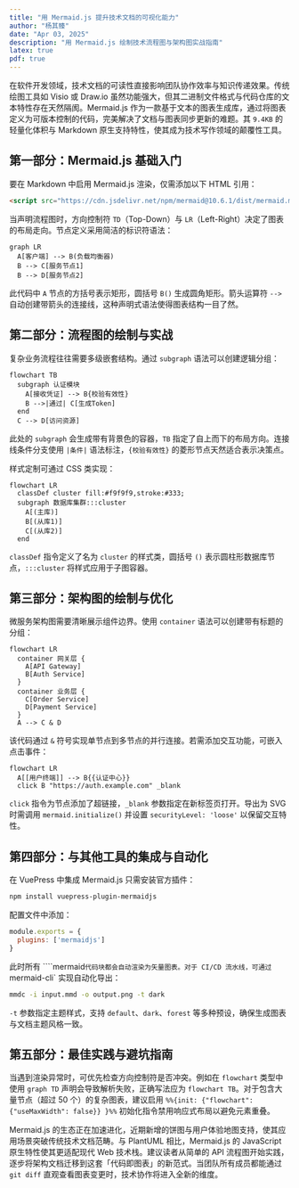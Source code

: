 ```yaml
---
title: "用 Mermaid.js 提升技术文档的可视化能力"
author: "杨其臻"
date: "Apr 03, 2025"
description: "用 Mermaid.js 绘制技术流程图与架构图实战指南"
latex: true
pdf: true
---
```


在软件开发领域，技术文档的可读性直接影响团队协作效率与知识传递效果。传统绘图工具如 Visio 或 Draw.io 虽然功能强大，但其二进制文件格式与代码仓库的文本特性存在天然隔阂。Mermaid.js 作为一款基于文本的图表生成库，通过将图表定义为可版本控制的代码，完美解决了文档与图表同步更新的难题。其 `9.4KB` 的轻量化体积与 Markdown 原生支持特性，使其成为技术写作领域的颠覆性工具。

## 第一部分：Mermaid.js 基础入门  
要在 Markdown 中启用 Mermaid.js 渲染，仅需添加以下 HTML 引用：  
```html
<script src="https://cdn.jsdelivr.net/npm/mermaid@10.6.1/dist/mermaid.min.js"></script>
```  
当声明流程图时，方向控制符 `TD`（Top-Down）与 `LR`（Left-Right）决定了图表的布局走向。节点定义采用简洁的标识符语法：  
```mermaid
graph LR
  A[客户端] --> B(负载均衡器)
  B --> C[服务节点1]
  B --> D[服务节点2]
```  
此代码中 `A` 节点的方括号表示矩形，圆括号 `B()` 生成圆角矩形。箭头运算符 `-->` 自动创建带箭头的连接线，这种声明式语法使得图表结构一目了然。

## 第二部分：流程图的绘制与实战  
复杂业务流程往往需要多级嵌套结构。通过 `subgraph` 语法可以创建逻辑分组：  
```mermaid
flowchart TB
  subgraph 认证模块
    A[接收凭证] --> B{校验有效性}
    B -->|通过| C[生成Token]
  end
  C --> D[访问资源]
```  
此处的 `subgraph` 会生成带有背景色的容器，`TB` 指定了自上而下的布局方向。连接线条件分支使用 `|条件|` 语法标注，`{校验有效性}` 的菱形节点天然适合表示决策点。  

样式定制可通过 CSS 类实现：  
```mermaid
flowchart LR
  classDef cluster fill:#f9f9f9,stroke:#333;
  subgraph 数据库集群:::cluster
    A[(主库)]
    B[(从库1)]
    C[(从库2)]
  end
```  
`classDef` 指令定义了名为 `cluster` 的样式类，圆括号 `()` 表示圆柱形数据库节点，`:::cluster` 将样式应用于子图容器。

## 第三部分：架构图的绘制与优化  
微服务架构图需要清晰展示组件边界。使用 `container` 语法可以创建带有标题的分组：  
```mermaid
flowchart LR
  container 网关层 {
    A[API Gateway]
    B[Auth Service]
  }
  container 业务层 {
    C[Order Service]
    D[Payment Service]
  }
  A --> C & D
```  
该代码通过 `&` 符号实现单节点到多节点的并行连接。若需添加交互功能，可嵌入点击事件：  
```mermaid
flowchart LR
  A[[用户终端]] --> B{{认证中心}}
  click B "https://auth.example.com" _blank
```  
`click` 指令为节点添加了超链接，`_blank` 参数指定在新标签页打开。导出为 SVG 时需调用 `mermaid.initialize()` 并设置 `securityLevel: 'loose'` 以保留交互特性。

## 第四部分：与其他工具的集成与自动化  
在 VuePress 中集成 Mermaid.js 只需安装官方插件：  
```bash
npm install vuepress-plugin-mermaidjs
```  
配置文件中添加：  
```javascript
module.exports = {
  plugins: ['mermaidjs']
}
```  
此时所有 ````mermaid` 代码块都会自动渲染为矢量图表。对于 CI/CD 流水线，可通过 `mermaid-cli` 实现自动化导出：  
```bash
mmdc -i input.mmd -o output.png -t dark
```  
`-t` 参数指定主题样式，支持 `default`、`dark`、`forest` 等多种预设，确保生成图表与文档主题风格一致。

## 第五部分：最佳实践与避坑指南  
当遇到渲染异常时，可优先检查方向控制符是否冲突。例如在 `flowchart` 类型中使用 `graph TD` 声明会导致解析失败，正确写法应为 `flowchart TB`。对于包含大量节点（超过 50 个）的复杂图表，建议启用 `%%{init: {"flowchart": {"useMaxWidth": false}} }%%` 初始化指令禁用响应式布局以避免元素重叠。

Mermaid.js 的生态正在加速进化，近期新增的饼图与用户体验地图支持，使其应用场景突破传统技术文档范畴。与 PlantUML 相比，Mermaid.js 的 JavaScript 原生特性使其更适配现代 Web 技术栈。建议读者从简单的 API 流程图开始实践，逐步将架构文档迁移到这套「代码即图表」的新范式。当团队所有成员都能通过 `git diff` 直观查看图表变更时，技术协作将进入全新的维度。
